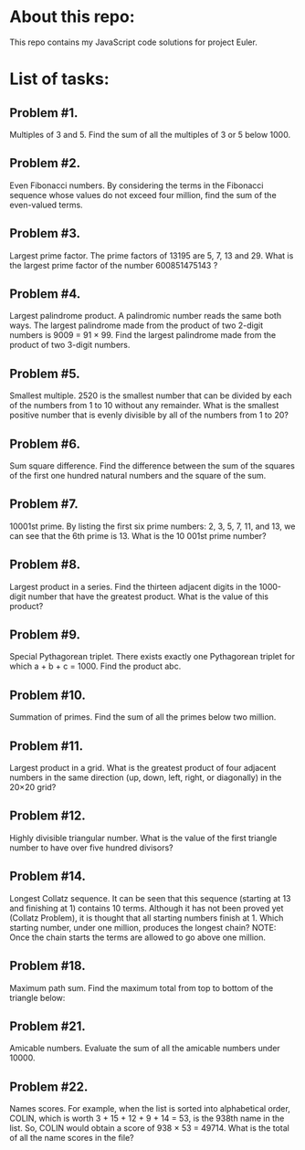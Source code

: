 # About this repo:
This repo contains my JavaScript code solutions for project Euler.

# List of tasks:
## Problem #1. 
Multiples of 3 and 5.
Find the sum of all the multiples of 3 or 5 below 1000.

## Problem #2. 
Even Fibonacci numbers.
By considering the terms in the Fibonacci sequence whose values do not exceed four million, find the sum of the even-valued terms.


## Problem #3. 
Largest prime factor.
The prime factors of 13195 are 5, 7, 13 and 29.
What is the largest prime factor of the number 600851475143 ?

## Problem #4. 
Largest palindrome product.
A palindromic number reads the same both ways. The largest palindrome made from the product of two 2-digit numbers is 9009 = 91 × 99.
Find the largest palindrome made from the product of two 3-digit numbers.


## Problem #5. 
Smallest multiple.
2520 is the smallest number that can be divided by each of the numbers from 1 to 10 without any remainder.
What is the smallest positive number that is evenly divisible by all of the numbers from 1 to 20?

## Problem #6. 
Sum square difference.
Find the difference between the sum of the squares of the first one hundred natural numbers and the square of the sum.

## Problem #7. 
10001st prime.
By listing the first six prime numbers: 2, 3, 5, 7, 11, and 13, we can see that the 6th prime is 13.
What is the 10 001st prime number?


## Problem #8. 
Largest product in a series.
Find the thirteen adjacent digits in the 1000-digit number that have the greatest product. What is the value of this product?


## Problem #9. 
Special Pythagorean triplet.
There exists exactly one Pythagorean triplet for which a + b + c = 1000.
Find the product abc.

## Problem #10. 
Summation of primes.
Find the sum of all the primes below two million.

## Problem #11. 
Largest product in a grid.
What is the greatest product of four adjacent numbers in the same direction (up, down, left, right, or diagonally) in the 20×20 grid?


## Problem #12. 
Highly divisible triangular number.
What is the value of the first triangle number to have over five hundred divisors?


## Problem #14. 
Longest Collatz sequence.
It can be seen that this sequence (starting at 13 and finishing at 1) contains 10 terms. Although it has not been proved yet (Collatz Problem), it is thought that all starting numbers finish at 1.
Which starting number, under one million, produces the longest chain?
NOTE: Once the chain starts the terms are allowed to go above one million.


## Problem #18. 
Maximum path sum.
Find the maximum total from top to bottom of the triangle below:


## Problem #21. 
Amicable numbers.
Evaluate the sum of all the amicable numbers under 10000.


## Problem #22. 
Names scores.
For example, when the list is sorted into alphabetical order, COLIN, which is worth 3 + 15 + 12 + 9 + 14 = 53, is the 938th name in the list. So, COLIN would obtain a score of 938 × 53 = 49714.
What is the total of all the name scores in the file?
